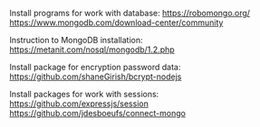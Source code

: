 Install programs for work with database:
https://robomongo.org/
https://www.mongodb.com/download-center/community

Instruction to MongoDB installation: https://metanit.com/nosql/mongodb/1.2.php

Install package for encryption password data:
https://github.com/shaneGirish/bcrypt-nodejs

Install packages for work with sessions:
https://github.com/expressjs/session 
https://github.com/jdesboeufs/connect-mongo
